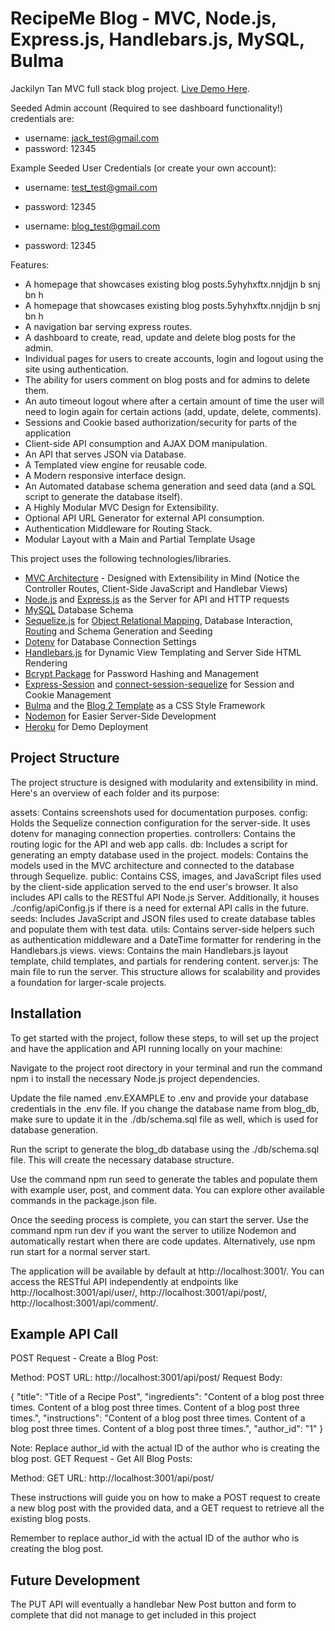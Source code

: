 # RecipeMe Blog - MVC, Node.js, Express.js, Handlebars.js, MySQL, Bulma

Jackilyn Tan MVC full stack blog project. [Live Demo Here](https://arcane-garden-72205.herokuapp.com/).

Seeded Admin account (Required to see dashboard functionality!) credentials are:

-   username: jack_test@gmail.com
-   password: 12345

Example Seeded User Credentials (or create your own account):

-   username: test_test@gmail.com
-   password: 12345

-   username: blog_test@gmail.com
-   password: 12345

Features:

-   A homepage that showcases existing blog posts.5yhyhxftx.nnjdjjn    b snj bn h
-   A homepage that showcases existing blog posts.5yhyhxftx.nnjdjjn    b snj bn h
-   A navigation bar serving express routes.
-   A dashboard to create, read, update and delete blog posts for the admin.
-   Individual pages for users to create accounts, login and logout using the site using authentication.
-   The ability for users comment on blog posts and for admins to delete them.
-   An auto timeout logout where after a certain amount of time the user will need to login again for certain actions (add, update, delete, comments).
-   Sessions and Cookie based authorization/security for parts of the application
-   Client-side API consumption and AJAX DOM manipulation.
-   An API that serves JSON via Database.
-   A Templated view engine for reusable code.
-   A Modern responsive interface design.
-   An Automated database schema generation and seed data (and a SQL script to generate the database itself).
-   A Highly Modular MVC Design for Extensibility.
-   Optional API URL Generator for external API consumption.
-   Authentication Middleware for Routing Stack.
-   Modular Layout with a Main and Partial Template Usage

This project uses the following technologies/libraries.

-   [MVC Architecture](https://en.wikipedia.org/wiki/Model%E2%80%93view%E2%80%93controller) - Designed with Extensibility in Mind (Notice the Controller Routes, Client-Side JavaScript and Handlebar Views)
-   [Node.js](https://nodejs.org/en/) and [Express.js](https://expressjs.com/) as the Server for API and HTTP requests
-   [MySQL](https://www.mysql.com/) Database Schema
-   [Sequelize.js](https://sequelize.org/) for [Object Relational Mapping](https://en.wikipedia.org/wiki/Object%E2%80%93relational_mapping), Database Interaction, [Routing](https://expressjs.com/en/guide/routing.html) and Schema Generation and Seeding
-   [Dotenv](https://www.npmjs.com/package/dotenv) for Database Connection Settings
-   [Handlebars.js](https://handlebarsjs.com/) for Dynamic View Templating and Server Side HTML Rendering
-   [Bcrypt Package](https://www.npmjs.com/package/bcrypt) for Password Hashing and Management
-   [Express-Session](https://www.npmjs.com/package/express-session) and [connect-session-sequelize](https://www.npmjs.com/package/connect-session-sequelize) for Session and Cookie Management
-   [Bulma](https://bulma.io/) and the [Blog 2 Template](https://github.com/BulmaTemplates/bulma-templates/blob/master/templates/blog-tailsaw.html) as a CSS Style Framework
-   [Nodemon](https://www.npmjs.com/package/nodemon) for Easier Server-Side Development
-   [Heroku](https://www.heroku.com) for Demo Deployment

## Project Structure

The project structure is designed with modularity and extensibility in mind. Here's an overview of each folder and its purpose:

assets: Contains screenshots used for documentation purposes.
config: Holds the Sequelize connection configuration for the server-side. It uses dotenv for managing connection properties.
controllers: Contains the routing logic for the API and web app calls.
db: Includes a script for generating an empty database used in the project.
models: Contains the models used in the MVC architecture and connected to the database through Sequelize.
public: Contains CSS, images, and JavaScript files used by the client-side application served to the end user's browser. It also includes API calls to the RESTful API Node.js Server. Additionally, it houses ./config/apiConfig.js if there is a need for external API calls in the future.
seeds: Includes JavaScript and JSON files used to create database tables and populate them with test data.
utils: Contains server-side helpers such as authentication middleware and a DateTime formatter for rendering in the Handlebars.js views.
views: Contains the main Handlebars.js layout template, child templates, and partials for rendering content.
server.js: The main file to run the server.
This structure allows for scalability and provides a foundation for larger-scale projects.

## Installation

To get started with the project, follow these steps, to will set up the project and have the application and API running locally on your machine:

Navigate to the project root directory in your terminal and run the command npm i to install the necessary Node.js project dependencies.

Update the file named .env.EXAMPLE to .env and provide your database credentials in the .env file. If you change the database name from blog_db, make sure to update it in the ./db/schema.sql file as well, which is used for database generation.

Run the script to generate the blog_db database using the ./db/schema.sql file. This will create the necessary database structure.

Use the command npm run seed to generate the tables and populate them with example user, post, and comment data. You can explore other available commands in the package.json file.

Once the seeding process is complete, you can start the server. Use the command npm run dev if you want the server to utilize Nodemon and automatically restart when there are code updates. Alternatively, use npm run start for a normal server start.

The application will be available by default at http://localhost:3001/. You can access the RESTful API independently at endpoints like http://localhost:3001/api/user/, http://localhost:3001/api/post/, http://localhost:3001/api/comment/.


## Example API Call

POST Request - Create a Blog Post:

Method: POST
URL: http://localhost:3001/api/post/
Request Body:

{
    "title": "Title of a Recipe Post",
    "ingredients": "Content of a blog post three times. Content of a blog post three times. Content of a blog post three times.",
    "instructions": "Content of a blog post three times. Content of a blog post three times. Content of a blog post three times.",
    "author_id": "1"
}

Note: Replace author_id with the actual ID of the author who is creating the blog post.
GET Request - Get All Blog Posts:

Method: GET
URL: http://localhost:3001/api/post/

These instructions will guide you on how to make a POST request to create a new blog post with the provided data, and a GET request to retrieve all the existing blog posts.

Remember to replace author_id with the actual ID of the author who is creating the blog post.

## Future Development

The PUT API will eventually a handlebar New Post button and form to complete that did not manage to get included in this project
